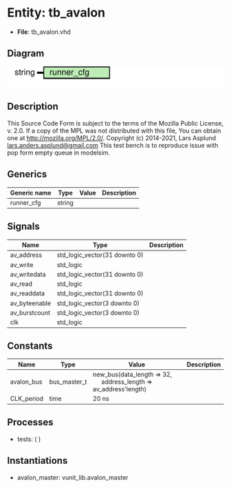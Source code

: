# Entity: tb_avalon

- **File**: tb_avalon.vhd
## Diagram

![Diagram](tb_avalon.svg "Diagram")
## Description

This Source Code Form is subject to the terms of the Mozilla Public
License, v. 2.0. If a copy of the MPL was not distributed with this file,
You can obtain one at http://mozilla.org/MPL/2.0/.
Copyright (c) 2014-2021, Lars Asplund lars.anders.asplund@gmail.com
This test bench is to reproduce issue with pop form empty queue in modelsim.
## Generics

| Generic name | Type   | Value | Description |
| ------------ | ------ | ----- | ----------- |
| runner_cfg   | string |       |             |
## Signals

| Name          | Type                          | Description |
| ------------- | ----------------------------- | ----------- |
| av_address    | std_logic_vector(31 downto 0) |             |
| av_write      | std_logic                     |             |
| av_writedata  | std_logic_vector(31 downto 0) |             |
| av_read       | std_logic                     |             |
| av_readdata   | std_logic_vector(31 downto 0) |             |
| av_byteenable | std_logic_vector(3 downto 0)  |             |
| av_burstcount | std_logic_vector(3 downto 0)  |             |
| clk           | std_logic                     |             |
## Constants

| Name       | Type         | Value                                                                                                | Description |
| ---------- | ------------ | ---------------------------------------------------------------------------------------------------- | ----------- |
| avalon_bus | bus_master_t |  new_bus(data_length => 32,<br><span style="padding-left:20px"> address_length => av_address'length) |             |
| CLK_period | time         |  20 ns                                                                                               |             |
## Processes
- tests: (  )
## Instantiations

- avalon_master: vunit_lib.avalon_master
